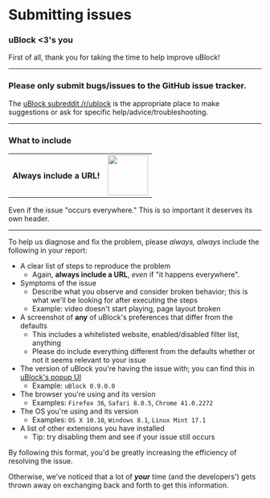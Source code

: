 # Submitting issues

### uBlock <3's you

First of all, thank you for taking the time to help improve uBlock!

---

### **Please only submit bugs/issues to the GitHub issue tracker.**

The [uBlock subreddit /r/ublock](https://reddit.com/r/ublock) is the appropriate place to make suggestions or ask for specific help/advice/troubleshooting.

---

### What to include

<table><tr><td>
<h4>Always include a URL!</h4></td><td>
<img src ="http://i.imgur.com/K7nOuGdt.jpg" height="80">
</td></tr></table>

Even if the issue "occurs everywhere." This is so important it deserves its own header.

---

To help us diagnose and fix the problem, please *always, always* include the following in your report:

* A clear list of steps to reproduce the problem
  * Again, **always include a URL**, _even_ if "it happens everywhere".
* Symptoms of the issue
  * Describe what you observe and consider broken behavior; this is what we'll be looking for after executing the steps
  * Example: video doesn't start playing, page layout broken
* A screenshot of **any** of uBlock's preferences that differ from the defaults
  * This includes a whitelisted website, enabled/disabled filter list, anything
  * Please do include everything different from the defaults whether or not it seems relevant to your issue
* The version of uBlock you're having the issue with; you can find this in [uBlock's popup UI](https://github.com/uBlockAdmin/uBlock/wiki/Quick-guide:-popup-user-interface)
  * Example: `uBlock 0.9.0.0`
* The browser you're using and its version
  * Examples: `Firefox 36`, `Safari 8.0.5`, `Chrome 41.0.2272`
* The OS you're using and its version
  * Examples: `OS X 10.10`, `Windows 8.1`, `Linux Mint 17.1`
* A list of other extensions you have installed
  * Tip: try disabling them and see if your issue still occurs

By following this format, you'd be greatly increasing the efficiency of resolving the issue.

Otherwise, we've noticed that a lot of ***your*** time (and the developers') gets thrown away on exchanging back and forth to get this information.
